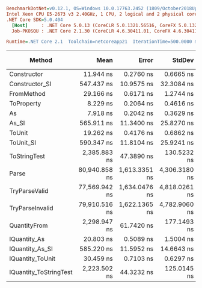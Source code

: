 ``` ini

BenchmarkDotNet=v0.12.1, OS=Windows 10.0.17763.2452 (1809/October2018Update/Redstone5)
Intel Xeon CPU E5-2673 v3 2.40GHz, 1 CPU, 2 logical and 2 physical cores
.NET Core SDK=5.0.404
  [Host]     : .NET Core 5.0.13 (CoreCLR 5.0.1321.56516, CoreFX 5.0.1321.56516), X64 RyuJIT
  Job-PKOSQU : .NET Core 2.1.30 (CoreCLR 4.6.30411.01, CoreFX 4.6.30411.02), X64 RyuJIT

Runtime=.NET Core 2.1  Toolchain=netcoreapp21  IterationTime=500.0000 ms  

```
|                 Method |          Mean |         Error |        StdDev |        Median |  Gen 0 |  Gen 1 | Gen 2 | Allocated |
|----------------------- |--------------:|--------------:|--------------:|--------------:|-------:|-------:|------:|----------:|
|            Constructor |     11.944 ns |     0.2760 ns |     0.6665 ns |     11.830 ns |      - |      - |     - |         - |
|         Constructor_SI |    547.437 ns |    10.9575 ns |    32.3084 ns |    544.007 ns | 0.0282 |      - |     - |     192 B |
|             FromMethod |     29.166 ns |     0.6171 ns |     1.2744 ns |     29.007 ns |      - |      - |     - |         - |
|             ToProperty |      8.229 ns |     0.2064 ns |     0.4616 ns |      8.056 ns |      - |      - |     - |         - |
|                     As |      7.918 ns |     0.2042 ns |     0.3629 ns |      7.836 ns |      - |      - |     - |         - |
|                  As_SI |    565.911 ns |    11.3400 ns |    25.8270 ns |    571.052 ns | 0.0288 |      - |     - |     192 B |
|                 ToUnit |     19.262 ns |     0.4176 ns |     0.6862 ns |     19.310 ns |      - |      - |     - |         - |
|              ToUnit_SI |    590.347 ns |    11.8104 ns |    25.9241 ns |    589.755 ns | 0.0288 |      - |     - |     192 B |
|           ToStringTest |  2,385.883 ns |    47.3890 ns |   130.5232 ns |  2,382.801 ns | 0.1412 |      - |     - |     952 B |
|                  Parse | 80,940.858 ns | 1,613.3351 ns | 4,306.3180 ns | 80,893.741 ns | 6.7405 | 0.1605 |     - |   44816 B |
|          TryParseValid | 77,569.942 ns | 1,634.0476 ns | 4,818.0261 ns | 76,333.162 ns | 6.7481 | 0.1607 |     - |   44792 B |
|        TryParseInvalid | 79,910.516 ns | 1,622.1365 ns | 4,782.9060 ns | 78,577.748 ns | 6.6473 | 0.1704 |     - |   44392 B |
|           QuantityFrom |  2,298.947 ns |    61.7420 ns |   177.1493 ns |  2,300.000 ns |      - |      - |     - |      56 B |
|           IQuantity_As |     20.803 ns |     0.5089 ns |     1.5004 ns |     20.528 ns | 0.0037 |      - |     - |      24 B |
|        IQuantity_As_SI |    585.220 ns |    11.5952 ns |    14.6643 ns |    585.543 ns | 0.0283 |      - |     - |     192 B |
|       IQuantity_ToUnit |     30.459 ns |     0.7103 ns |     0.6297 ns |     30.302 ns | 0.0088 |      - |     - |      56 B |
| IQuantity_ToStringTest |  2,223.502 ns |    44.3232 ns |   125.0145 ns |  2,203.035 ns | 0.1436 |      - |     - |     952 B |

